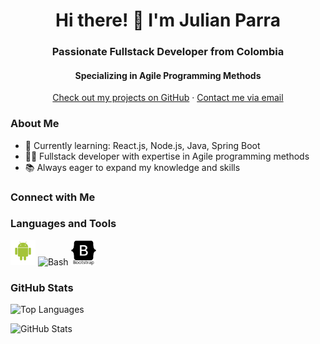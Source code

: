 <h1 align="center">Hi there! 👋 I'm Julian Parra</h1>

<h3 align="center">Passionate Fullstack Developer from Colombia</h3>
<h4 align="center">Specializing in Agile Programming Methods</h4>

<p align="center">
  <a href="https://github.com/julianparra21">Check out my projects on GitHub</a>
  ·
  <a href="mailto:julianparraos147@gmail.com">Contact me via email</a>
</p>

<h3 align="left">About Me</h3>

- 🌱 Currently learning: React.js, Node.js, Java, Spring Boot
- 👨‍💻 Fullstack developer with expertise in Agile programming methods
- 📚 Always eager to expand my knowledge and skills

<h3 align="left">Connect with Me</h3>

<p align="left">
  <!-- Add your social media and professional profiles here -->
</p>

<h3 align="left">Languages and Tools</h3>

<p align="left">
  <img src="https://raw.githubusercontent.com/devicons/devicon/master/icons/android/android-original-wordmark.svg" alt="Android" width="40" height="40"/>
  <img src="https://www.vectorlogo.zone/logos/gnu_bash/gnu_bash-icon.svg" alt="Bash" width="40" height="40"/>
  <img src="https://raw.githubusercontent.com/devicons/devicon/master/icons/bootstrap/bootstrap-plain-wordmark.svg" alt="Bootstrap" width="40" height="40"/>
  <!-- Add more icons for the languages and tools you use -->
</p>

<h3 align="left">GitHub Stats</h3>

<p align="left">
  <img src="https://github-readme-stats.vercel.app/api/top-langs?username=julianparra21&show_icons=true&locale=en&layout=compact" alt="Top Languages" />
</p>

<p align="left">
  <img src="https://github-readme-stats.vercel.app/api?username=julianparra21&show_icons=true&locale=en" alt="GitHub Stats" />
</p>
